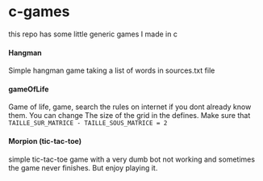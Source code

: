 # c-games

this repo has some little generic games I made in c

#### Hangman

Simple hangman game taking a list of words in sources.txt file

#### gameOfLife

Game of life, game, search the rules on internet if you dont already know them.
You can change The size of the grid in the defines. Make sure that `TAILLE_SUR_MATRICE - TAILLE_SOUS_MATRICE = 2`

#### Morpion (tic-tac-toe)

simple tic-tac-toe game with a very dumb bot not working and sometimes the game never finishes. But enjoy playing it.